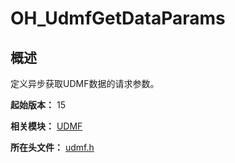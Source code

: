 # OH_UdmfGetDataParams

## 概述

定义异步获取UDMF数据的请求参数。

**起始版本：** 15

**相关模块：** [UDMF](capi-udmf.md)

**所在头文件：** [udmf.h](capi-udmf-h.md)

